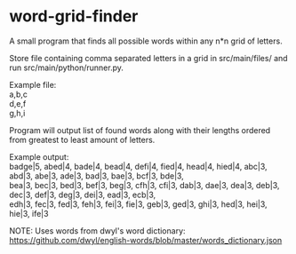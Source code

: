 # word-grid-finder
A small program that finds all possible words within any n*n grid of letters.

Store file containing comma separated letters in a grid in src/main/files/ and run src/main/python/runner.py.

Example file:  
a,b,c  
d,e,f  
g,h,i  

Program will output list of found words along with their lengths ordered from greatest to least amount of letters.

Example output:  
badge|5, abed|4, bade|4, bead|4, defi|4, fied|4, head|4, hied|4, abc|3, abd|3, abe|3, ade|3, bad|3, bae|3, bcf|3, bde|3,  
bea|3, bec|3, bed|3, bef|3, beg|3, cfh|3, cfi|3, dab|3, dae|3, dea|3, deb|3, dec|3, def|3, deg|3, dei|3, ead|3, ecb|3,  
edh|3, fec|3, fed|3, feh|3, fei|3, fie|3, geb|3, ged|3, ghi|3, hed|3, hei|3, hie|3, ife|3  

NOTE: Uses words from dwyl's word dictionary: https://github.com/dwyl/english-words/blob/master/words_dictionary.json
